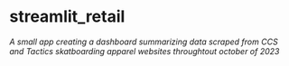 # streamlit_retail

_A small app creating a dashboard summarizing data scraped from CCS and Tactics skatboarding apparel websites throughtout october of 2023_
